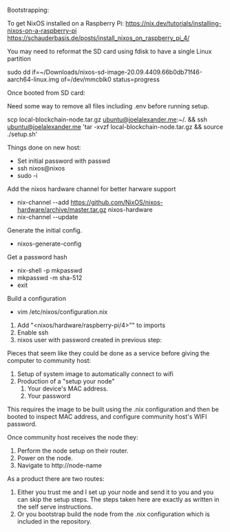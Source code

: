 Bootstrapping:

To get NixOS installed on a Raspberry Pi:
https://nix.dev/tutorials/installing-nixos-on-a-raspberry-pi
https://schauderbasis.de/posts/install_nixos_on_raspberry_pi_4/

You may need to reformat the SD card using fdisk to have a single Linux partition

sudo dd if=~/Downloads/nixos-sd-image-20.09.4409.66b0db71f46-aarch64-linux.img of=/dev/mmcblk0 status=progress

Once booted from SD card:

Need some way to remove all files including .env before running setup.

scp local-blockchain-node.tar.gz ubuntu@joelalexander.me:~/. && ssh ubuntu@joelalexander.me 'tar -xvzf local-blockchain-node.tar.gz && source ./setup.sh'



Things done on new host:
- Set initial password with passwd
- ssh nixos@nixos
- sudo -i

Add the nixos hardware channel for better harware support
- nix-channel --add https://github.com/NixOS/nixos-hardware/archive/master.tar.gz nixos-hardware
- nix-channel --update

Generate the initial config.
- nixos-generate-config

Get a password hash
- nix-shell -p mkpasswd
- mkpasswd -m sha-512
- exit

Build a configuration
- vim /etc/nixos/configuration.nix
1. Add "<nixos/hardware/raspberry-pi/4>"" to imports
2. Enable ssh
3. nixos user with password created in previous step:




Pieces that seem like they could be done as a service before giving the computer to community host:
1. Setup of system image to automatically connect to wifi
2. Production of a "setup your node"
	1. Your device's MAC address.
	2. Your password

This requires the image to be built using the .nix configuration and then be booted to inspect MAC address, and configure community host's WIFI password.

Once community host receives the node they:
1. Perform the node setup on their router.
2. Power on the node.
3. Navigate to http://node-name

As a product there are two routes:
1.  Either you trust me and I set up your node and send it to you and you can skip the setup steps.  The steps taken here are exactly as written in the self serve instructions.
2.  Or you bootstrap build the node from the .nix configuration which is included in the repository.

